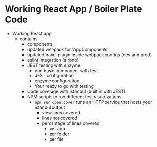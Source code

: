 # Working React App / Boiler Plate Code
- Working React app 
  - contains
    - components
    - updated webpack for 'AppComponents'
    - updated babel plugin inside webpack configs (dev and prod)
    - eslint integration (airbnb)
    - JEST testing with enzyme
      - one basic component with test
      - JEST configuration
      - enzyme configuration
      - Your ready to go with testing
    - Code coverage with Istanbul (built in with JEST)
    - NPM scripts to run different test visualizations
      - `npm run open:cover` runs an HTTP service that hosts your istanbul output
        - view lines covered
        - lines not covered
        - percentage of lines covered
          - per app
          - per folder
          - per file

